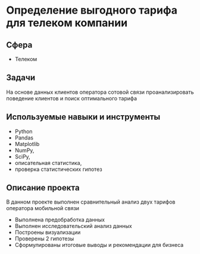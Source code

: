 # Определение выгодного тарифа для телеком компании

## Сфера
* Телеком

## Задачи
На основе данных клиентов оператора сотовой связи проанализировать поведение клиентов и поиск оптимального тарифа

## Используемые навыки и инструменты
* Python
* Pandas
* Matplotlib
* NumPy,
* SciPy,
* описательная статистика,
* проверка статистических гипотез

## Описание проекта
В данном проекте выполнен сравнительный анализ двух тарифов оператора мобильной связи
* Выполнена предобработка данных
* Выполнен исследовательский анализ данных
* Построены визуализации
* Проверены 2 гипотезы
* Сформулированы итоговые выводы и рекомендации для бизнеса
